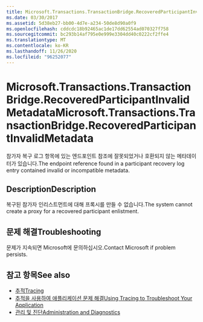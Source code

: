 ```yaml
---
title: Microsoft.Transactions.TransactionBridge.RecoveredParticipantInvalidMetadata
ms.date: 03/30/2017
ms.assetid: 5d38eb27-bb00-4d7e-a234-50de8d90a0f9
ms.openlocfilehash: cddcdc18b92465ac1de17dd62554ad070327f758
ms.sourcegitcommit: bc293b14af795e0e999e3304dd40c0222cf2ffe4
ms.translationtype: MT
ms.contentlocale: ko-KR
ms.lasthandoff: 11/26/2020
ms.locfileid: "96252077"
---
```

# <a name="microsofttransactionstransactionbridgerecoveredparticipantinvalidmetadata"></a><span data-ttu-id="c0a53-102">Microsoft.Transactions.TransactionBridge.RecoveredParticipantInvalidMetadata</span><span class="sxs-lookup"><span data-stu-id="c0a53-102">Microsoft.Transactions.TransactionBridge.RecoveredParticipantInvalidMetadata</span></span>

<span data-ttu-id="c0a53-103">참가자 복구 로그 항목에 있는 엔드포인트 참조에 잘못되었거나 호환되지 않는 메타데이터가 있습니다.</span><span class="sxs-lookup"><span data-stu-id="c0a53-103">The endpoint reference found in a participant recovery log entry contained invalid or incompatible metadata.</span></span>  
  
## <a name="description"></a><span data-ttu-id="c0a53-104">Description</span><span class="sxs-lookup"><span data-stu-id="c0a53-104">Description</span></span>  

 <span data-ttu-id="c0a53-105">복구된 참가자 인리스트먼트에 대해 프록시를 만들 수 없습니다.</span><span class="sxs-lookup"><span data-stu-id="c0a53-105">The system cannot create a proxy for a recovered participant enlistment.</span></span>  
  
## <a name="troubleshooting"></a><span data-ttu-id="c0a53-106">문제 해결</span><span class="sxs-lookup"><span data-stu-id="c0a53-106">Troubleshooting</span></span>  

 <span data-ttu-id="c0a53-107">문제가 지속되면 Microsoft에 문의하십시오.</span><span class="sxs-lookup"><span data-stu-id="c0a53-107">Contact Microsoft if problem persists.</span></span>  
  
## <a name="see-also"></a><span data-ttu-id="c0a53-108">참고 항목</span><span class="sxs-lookup"><span data-stu-id="c0a53-108">See also</span></span>

- [<span data-ttu-id="c0a53-109">추적</span><span class="sxs-lookup"><span data-stu-id="c0a53-109">Tracing</span></span>](index.md)
- [<span data-ttu-id="c0a53-110">추적을 사용하여 애플리케이션 문제 해결</span><span class="sxs-lookup"><span data-stu-id="c0a53-110">Using Tracing to Troubleshoot Your Application</span></span>](using-tracing-to-troubleshoot-your-application.md)
- [<span data-ttu-id="c0a53-111">관리 및 진단</span><span class="sxs-lookup"><span data-stu-id="c0a53-111">Administration and Diagnostics</span></span>](../index.md)
